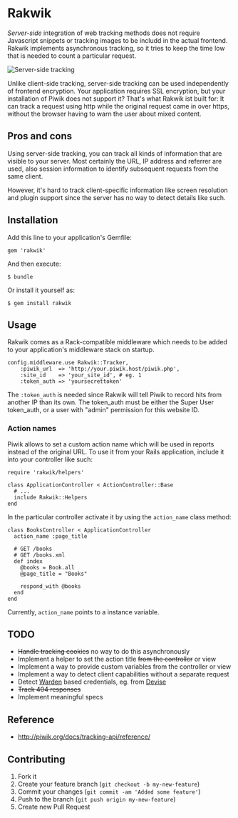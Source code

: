 # Rakwik

*Server-side* integration of web tracking methods does not require Javascript snippets
or tracking images to be includd in the actual frontend. Rakwik implements asynchronous
tracking, so it tries to keep the time low that is needed to count a particular request.

![Server-side tracking](https://github.com/datenimperator/rakwik/wiki/server-side_tracking.png)

Unlike client-side tracking, server-side tracking can be used independently of frontend
encryption. Your application requires SSL encryption, but your installation of Piwik
does not support it? That's what Rakwik ist built for: It can track a request using http
while the original request came in over https, without the browser having to warn the
user about mixed content.

## Pros and cons

Using server-side tracking, you can track all kinds of information that are visible to
your server. Most certainly the URL, IP address and referrer are used, also session
information to identify subsequent requests from the same client.

However, it's hard to track client-specific information like screen resolution and plugin
support since the server has no way to detect details like such.

## Installation

Add this line to your application's Gemfile:

    gem 'rakwik'

And then execute:

    $ bundle

Or install it yourself as:

    $ gem install rakwik

## Usage

Rakwik comes as a Rack-compatible middleware which needs to be added to your application's
middleware stack on startup.

    config.middleware.use Rakwik::Tracker,
        :piwik_url  => 'http://your.piwik.host/piwik.php',
        :site_id    => 'your_site_id', # eg. 1
        :token_auth => 'yoursecrettoken'

The `:token_auth` is needed since Rakwik will tell Piwik to record hits from another IP
than its own. The token_auth must be either the Super User token_auth, or a user with
"admin" permission for this website ID.

### Action names

Piwik allows to set a custom action name which will be used in reports instead of the original
URL. To use it from your Rails application, include it into your controller like such:

    require 'rakwik/helpers'

    class ApplicationController < ActionController::Base
      # ...
      include Rakwik::Helpers
    end

In the particular controller activate it by using the `action_name` class method:

    class BooksController < ApplicationController
      action_name :page_title
      
      # GET /books
      # GET /books.xml
      def index
        @books = Book.all
        @page_title = "Books"
    
        respond_with @books
      end
    end
    
Currently, `action_name` points to a instance variable.

## TODO

*  ~~Handle tracking cookies~~ no way to do this asynchronously
*  Implement a helper to set the action title ~~from the controller~~ or view
*  Implement a way to provide custom variables from the controller or view
*  Implement a way to detect client capabilities without a separate request
*  Detect [Warden](/hassox/warden) based credentials, eg. from [Devise](/plataformatec/devise)
*  ~~Track 404 responses~~
*  Implement meaningful specs

## Reference

*  http://piwik.org/docs/tracking-api/reference/

## Contributing

1. Fork it
2. Create your feature branch (`git checkout -b my-new-feature`)
3. Commit your changes (`git commit -am 'Added some feature'`)
4. Push to the branch (`git push origin my-new-feature`)
5. Create new Pull Request
